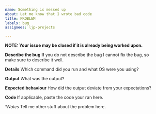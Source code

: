 ```yaml
---
name: Something is messed up
about: Let me know that I wrote bad code
title: PROBLEM
labels: bug
assignees: ljp-projects

---
```


**NOTE: Your issue may be closed if it is already being worked upon.**

**Describe the bug**
If you do not describe the bug I cannot fix the bug, so make sure to describe it well.

**Details**
Which command did you run and what OS were you using?

**Output**
What was the output?

**Expected behaviour**
How did the output deviate from your expectations?

**Code**
If applicable, paste the code your ran here.

**Notes*
Tell me other stuff about the problem here.
